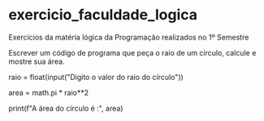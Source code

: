 # exercicio_faculdade_logica
Exercícios da matéria lógica da Programação realizados no 1º Semestre 

Escrever um código de programa  que peça o raio de um círculo, calcule e mostre sua área.


raio = float(input("Digito o valor do raio do círculo"))

area = math.pi * raio**2

print(f"A área do círculo é :", area)
